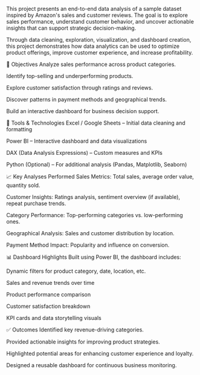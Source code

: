 
This project presents an end-to-end data analysis of a sample dataset inspired by Amazon's sales and customer reviews. The goal is to explore sales performance, understand customer behavior, and uncover actionable insights that can support strategic decision-making.

Through data cleaning, exploration, visualization, and dashboard creation, this project demonstrates how data analytics can be used to optimize product offerings, improve customer experience, and increase profitability.

🎯 Objectives
Analyze sales performance across product categories.

Identify top-selling and underperforming products.

Explore customer satisfaction through ratings and reviews.

Discover patterns in payment methods and geographical trends.

Build an interactive dashboard for business decision support.

🧰 Tools & Technologies
Excel / Google Sheets – Initial data cleaning and formatting

Power BI – Interactive dashboard and data visualizations

DAX (Data Analysis Expressions) – Custom measures and KPIs

Python (Optional) – For additional analysis (Pandas, Matplotlib, Seaborn)

📈 Key Analyses Performed
Sales Metrics: Total sales, average order value, quantity sold.

Customer Insights: Ratings analysis, sentiment overview (if available), repeat purchase trends.

Category Performance: Top-performing categories vs. low-performing ones.

Geographical Analysis: Sales and customer distribution by location.

Payment Method Impact: Popularity and influence on conversion.

📊 Dashboard Highlights
Built using Power BI, the dashboard includes:

Dynamic filters for product category, date, location, etc.

Sales and revenue trends over time

Product performance comparison

Customer satisfaction breakdown

KPI cards and data storytelling visuals

✅ Outcomes
Identified key revenue-driving categories.

Provided actionable insights for improving product strategies.

Highlighted potential areas for enhancing customer experience and loyalty.

Designed a reusable dashboard for continuous business monitoring.

